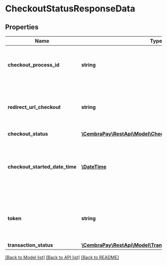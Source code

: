 # CheckoutStatusResponseData

## Properties
Name | Type | Description | Notes
------------ | ------------- | ------------- | -------------
**checkout_process_id** | **string** | Unique identifier of Checkout session. Required for CHK and CST requests. | [optional] 
**redirect_url_checkout** | **string** | URL that must be used for redirecting customer to CembraPay Checkout pages. | [optional] 
**checkout_status** | [**\CembraPay\RestApi\Model\CheckoutStatus**](CheckoutStatus.md) |  | [optional] 
**checkout_started_date_time** | [**\DateTime**](\DateTime.md) | DateTime of checkout session creation. ISO8601 Date with time in format &#x27;yyyy-MM-ddTHH:mm:ssZ&#x27;. | [optional] 
**token** | **string** | Token can be provided instead or together with Customer details in SCR, AUT or CHK requests. | [optional] 
**transaction_status** | [**\CembraPay\RestApi\Model\TransactionStatusResponseData**](TransactionStatusResponseData.md) |  | [optional] 

[[Back to Model list]](../../README.md#documentation-for-models) [[Back to API list]](../../README.md#documentation-for-api-endpoints) [[Back to README]](../../README.md)

